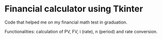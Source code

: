 # Financial calculator using Tkinter
Code that helped me on my financial math test in graduation.

Functionalities: calculation of PV, FV, i (rate), n (period) and rate conversion.

